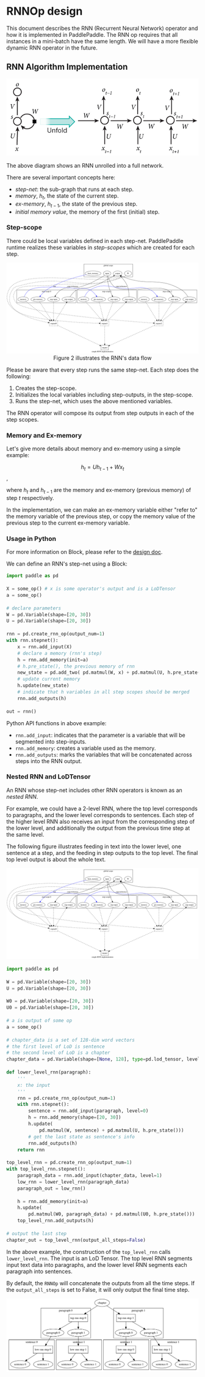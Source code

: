 # RNNOp design

This document describes the RNN (Recurrent Neural Network) operator and how it is implemented in PaddlePaddle. The RNN op requires that all instances in a mini-batch have the same length. We will have a more flexible dynamic RNN operator in the future.

## RNN Algorithm Implementation

<p align="center">
<img src="https://raw.githubusercontent.com/PaddlePaddle/Paddle/develop/doc/fluid/images/rnn.jpg"/>
</p>

The above diagram shows an RNN unrolled into a full network.

There are several important concepts here:

- *step-net*: the sub-graph that runs at each step.
- *memory*, $h_t$, the state of the current step.
- *ex-memory*, $h_{t-1}$, the state of the previous step.
- *initial memory value*, the memory of the first (initial) step.

### Step-scope

There could be local variables defined in each step-net.  PaddlePaddle runtime realizes these variables in *step-scopes* which are created for each step.

<p align="center">
<img src="https://raw.githubusercontent.com/PaddlePaddle/Paddle/develop/doc/fluid/images/rnn.png"/><br/>
Figure 2 illustrates the RNN's data flow
</p>

Please be aware that every step runs the same step-net.  Each step does the following:

1. Creates the step-scope.
2. Initializes the local variables including step-outputs, in the step-scope.
3. Runs the step-net, which uses the above mentioned variables.

The RNN operator will compose its output from step outputs in each of the step scopes.

### Memory and Ex-memory

Let's give more details about memory and ex-memory using a simple example:

$$
h_t = U h_{t-1} + W x_t
$$,

where $h_t$ and $h_{t-1}$ are the memory and ex-memory (previous memory) of step $t$ respectively.

In the implementation, we can make an ex-memory variable either "refer to" the memory variable of the previous step,
or copy the memory value of the previous step to the current ex-memory variable.

### Usage in Python

For more information on Block, please refer to the [design doc](https://github.com/PaddlePaddle/Paddle/blob/develop/doc/fluid/design/concepts/block.md).

We can define an RNN's step-net using a Block:

```python
import paddle as pd

X = some_op() # x is some operator's output and is a LoDTensor
a = some_op()

# declare parameters
W = pd.Variable(shape=[20, 30])
U = pd.Variable(shape=[20, 30])

rnn = pd.create_rnn_op(output_num=1)
with rnn.stepnet():
    x = rnn.add_input(X)
    # declare a memory (rnn's step)
    h = rnn.add_memory(init=a)
    # h.pre_state(), the previous memory of rnn
    new_state = pd.add_two( pd.matmul(W, x) + pd.matmul(U, h.pre_state()))
    # update current memory
    h.update(new_state)
    # indicate that h variables in all step scopes should be merged
    rnn.add_outputs(h)

out = rnn()
```

Python API functions in above example:

- `rnn.add_input`: indicates that the parameter is a variable that will be segmented into step-inputs.
- `rnn.add_memory`: creates a variable used as the memory.
- `rnn.add_outputs`: marks the variables that will be concatenated across steps into the RNN output.

### Nested RNN and LoDTensor

An RNN whose step-net includes other RNN operators is known as an *nested RNN*.

For example, we could have a 2-level RNN, where the top level corresponds to paragraphs, and the lower level corresponds to sentences. Each step of the higher level RNN also receives an input from the corresponding step of the lower level, and additionally the output from the previous time step at the same level.

The following figure illustrates feeding in text into the lower level, one sentence at a step, and the feeding in step outputs to the top level. The final top level output is about the whole text.

<p align="center">
<img src="https://raw.githubusercontent.com/PaddlePaddle/Paddle/develop/doc/fluid/images/rnn.png"/>
</p>

```python
import paddle as pd

W = pd.Variable(shape=[20, 30])
U = pd.Variable(shape=[20, 30])

W0 = pd.Variable(shape=[20, 30])
U0 = pd.Variable(shape=[20, 30])

# a is output of some op
a = some_op()

# chapter_data is a set of 128-dim word vectors
# the first level of LoD is sentence
# the second level of LoD is a chapter
chapter_data = pd.Variable(shape=[None, 128], type=pd.lod_tensor, level=2)

def lower_level_rnn(paragraph):
    '''
    x: the input
    '''
    rnn = pd.create_rnn_op(output_num=1)
    with rnn.stepnet():
        sentence = rnn.add_input(paragraph, level=0)
        h = rnn.add_memory(shape=[20, 30])
        h.update(
            pd.matmul(W, sentence) + pd.matmul(U, h.pre_state()))
        # get the last state as sentence's info
        rnn.add_outputs(h)
    return rnn

top_level_rnn = pd.create_rnn_op(output_num=1)
with top_level_rnn.stepnet():
    paragraph_data = rnn.add_input(chapter_data, level=1)
    low_rnn = lower_level_rnn(paragraph_data)
    paragraph_out = low_rnn()

    h = rnn.add_memory(init=a)
    h.update(
        pd.matmul(W0, paragraph_data) + pd.matmul(U0, h.pre_state()))
    top_level_rnn.add_outputs(h)

# output the last step
chapter_out = top_level_rnn(output_all_steps=False)
```

In the above example, the construction of the `top_level_rnn` calls  `lower_level_rnn`.  The input is an LoD Tensor. The top level RNN segments input text data into paragraphs, and the lower level RNN segments each paragraph into sentences.

By default, the `RNNOp` will concatenate the outputs from all the time steps.
If the `output_all_steps` is set to False, it will only output the final time step.


<p align="center">
<img src="https://raw.githubusercontent.com/PaddlePaddle/Paddle/develop/doc/fluid/images/rnn_2level_data.png"/>
</p>
